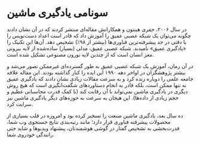 # سونامی یادگیری ماشین

در سال ۲۰۰۶، جفری هینتون و همکارانش مقاله‌ای منتشر کردند که در آن نشان دادند چگونه می‌توان یک شبکه عصبی عمیق را آموزش داد که قادر است اعداد دست‌نویس را با دقتی در حد پیشرفته‌ترین فناوری‌ها (بیشتر از ۹۸٪) تشخیص دهد. آن‌ها این تکنیک را «یادگیری عمیق» نامیدند. شبکه عصبی عمیق، مدلی (بسیار) ساده‌شده از لایه بیرونی مغز انسان است که از چندین لایه نورون مصنوعی تشکیل شده است.

در آن زمان، آموزش یک شبکه عصبی عمیق به طور گسترده‌ای غیرممکن تصور می‌شد و بیشتر پژوهشگران در اواخر دهه ۱۹۹۰ این ایده را کنار گذاشته بودند. این مقاله علاقه جامعه علمی را دوباره زنده کرد و به سرعت مقالات زیادی نشان دادند که یادگیری عمیق نه تنها ممکن است، بلکه قادر به انجام دستاوردهای شگفت‌انگیزی است که هیچ روش دیگری در یادگیری ماشین نمی‌تواند با آن رقابت کند (با کمک قدرت محاسباتی عظیم و حجم زیادی از داده‌ها). این هیجان به سرعت به حوزه‌های دیگر یادگیری ماشین نیز سرایت کرد.

ده سال بعد، یادگیری ماشین صنعت را تسخیر کرده بود و امروزه در قلب بسیاری از محصولات پیشرفته فناوری قرار دارد؛ مانند رتبه‌بندی نتایج جستجوی وب شما، قدرت‌بخشی به تشخیص گفتار در گوشی هوشمندتان، پیشنهاد ویدیوها و شاید حتی رانندگی خودروی شما.
